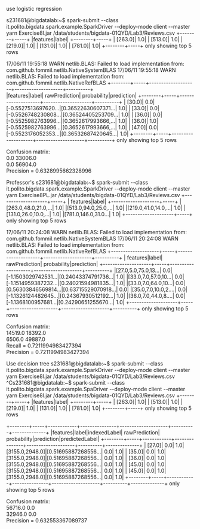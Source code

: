 use logistic regression

s231681@bigdatalab:~$ spark-submit --class it.polito.bigdata.spark.example.SparkDriver --deploy-mode client --master yarn Exercise8l.jar /data/students/bigdata-01QYD/Lab3/Reviews.csv 
+--------+-----+
|features|label|
+--------+-----+
| [263.0]|  1.0|
| [513.0]|  1.0|
| [219.0]|  1.0|
| [131.0]|  1.0|
| [781.0]|  1.0|
+--------+-----+
only showing top 5 rows

17/06/11 19:55:18 WARN netlib.BLAS: Failed to load implementation from: com.github.fommil.netlib.NativeSystemBLAS
17/06/11 19:55:18 WARN netlib.BLAS: Failed to load implementation from: com.github.fommil.netlib.NativeRefBLAS
+--------+-----+--------------------+--------------------+----------+           
|features|label|       rawPrediction|         probability|prediction|
+--------+-----+--------------------+--------------------+----------+
|  [30.0]|  0.0|[-0.5527513697620...|[0.36522630607371...|       1.0|
|  [33.0]|  0.0|[-0.5526748230808...|[0.36524405253709...|       1.0|
|  [36.0]|  0.0|[-0.5525982763996...|[0.3652617993666,...|       1.0|
|  [36.0]|  1.0|[-0.5525982763996...|[0.3652617993666,...|       1.0|
|  [47.0]|  0.0|[-0.5523176052353...|[0.36532687420645...|       1.0|
+--------+-----+--------------------+--------------------+----------+
only showing top 5 rows

Confusion matrix:                                                               
0.0  33006.0  
0.0  56904.0  
Precision = 0.6328995662328996 

Professor's
s231681@bigdatalab:~$ spark-submit --class it.polito.bigdata.spark.example.SparkDriver --deploy-mode client --master yarn Exercise8PL.jar /data/students/bigdata-01QYD/Lab3/Reviews.csv 
+--------------------+-----+
|            features|label|
+--------------------+-----+
|[263.0,48.0,21.0,...|  1.0|
|[513.0,94.0,25.0,...|  1.0|
|[219.0,41.0,14.0,...|  1.0|
|[131.0,26.0,10.0,...|  1.0|
|[781.0,146.0,31.0...|  1.0|
+--------------------+-----+
only showing top 5 rows

17/06/11 20:24:08 WARN netlib.BLAS: Failed to load implementation from: com.github.fommil.netlib.NativeSystemBLAS
17/06/11 20:24:08 WARN netlib.BLAS: Failed to load implementation from: com.github.fommil.netlib.NativeRefBLAS
+--------------------+-----+--------------------+--------------------+----------+
|            features|label|       rawPrediction|         probability|prediction|
+--------------------+-----+--------------------+--------------------+----------+
|[27.0,5.0,75.0,13...|  0.0|[-1.1503029742531...|[0.24043374791736...|       1.0|
|[33.0,7.0,57.0,10...|  0.0|[-1.1514959387232...|[0.24021594981835...|       1.0|
|[33.0,7.0,64.0,10...|  0.0|[0.56303846569814...|[0.63715529070918...|       0.0|
|[35.0,7.0,10.0,2....|  0.0|[-1.1326124482645...|[0.24367930512192...|       1.0|
|[36.0,7.0,44.0,8....|  0.0|[-1.1368100957681...|[0.24290651255670...|       1.0|
+--------------------+-----+--------------------+--------------------+----------+
only showing top 5 rows

Confusion matrix:                                                               
14519.0  18392.0  
6506.0   49887.0  
Recall = 0.7211994983427394                                                     
Precision = 0.7211994983427394


Use decision tree
s231681@bigdatalab:~$ spark-submit --class it.polito.bigdata.spark.example.SparkDriver --deploy-mode client --master yarn Exercise8l.jar /data/students/bigdata-01QYD/Lab3/Reviews.csv 
^Cs231681@bigdatalab:~$ spark-submit --class it.polito.bigdata.spark.example.SpaDriver --deploy-mode client --master yarn Exercise8l.jar /data/students/bigdata-01QYD/Lab3/Reviews.csv 
+--------+-----+
|features|label|
+--------+-----+
| [263.0]|  1.0|
| [513.0]|  1.0|
| [219.0]|  1.0|
| [131.0]|  1.0|
| [781.0]|  1.0|
+--------+-----+
only showing top 5 rows

+--------+-----+------------+---------------+--------------------+----------+--------------+
|features|label|indexedLabel|  rawPrediction|         probability|prediction|predictedLabel|
+--------+-----+------------+---------------+--------------------+----------+--------------+
|  [27.0]|  0.0|         1.0|[3155.0,2948.0]|[0.51695887268556...|       0.0|           1.0|
|  [35.0]|  0.0|         1.0|[3155.0,2948.0]|[0.51695887268556...|       0.0|           1.0|
|  [36.0]|  0.0|         1.0|[3155.0,2948.0]|[0.51695887268556...|       0.0|           1.0|
|  [45.0]|  0.0|         1.0|[3155.0,2948.0]|[0.51695887268556...|       0.0|           1.0|
|  [45.0]|  0.0|         1.0|[3155.0,2948.0]|[0.51695887268556...|       0.0|           1.0|
+--------+-----+------------+---------------+--------------------+----------+--------------+
only showing top 5 rows

Confusion matrix:                                                               
56716.0  0.0  
32946.0  0.0  
Precision = 0.632553367089737 
